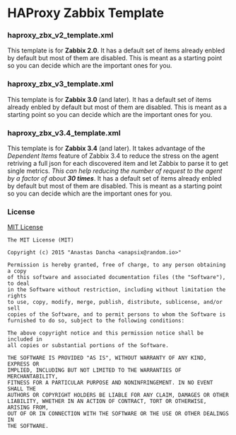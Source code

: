 HAProxy Zabbix Template
=======================

### haproxy_zbx_v2_template.xml
This template is for **Zabbix 2.0**.
It has a default set of items already enbled by default but most of them are disabled.
This is meant as a starting point so you can decide which are the important ones for you.

### haproxy_zbx_v3_template.xml
This template is for **Zabbix 3.0** (and later).
It has a default set of items already enbled by default but most of them are disabled.
This is meant as a starting point so you can decide which are the important ones for you.

### haproxy_zbx_v3.4_template.xml
This template is for **Zabbix 3.4** (and later).
It takes advantage of the *Dependent Items* feature of Zabbix 3.4 to reduce the stress on the agent
retriving a full json for each discovered item and let Zabbix to parse it to get single metrics.
*This can help reducing the number of request to the agent by a factor of  about* ***30 times***.
It has a default set of items already enbled by default but most of them are disabled.
This is meant as a starting point so you can decide which are the important ones for you.

### License

[MIT License](http://opensource.org/licenses/MIT)

    The MIT License (MIT)
    
    Copyright (c) 2015 "Anastas Dancha <anapsix@random.io>"
    
    Permission is hereby granted, free of charge, to any person obtaining a copy
    of this software and associated documentation files (the "Software"), to deal
    in the Software without restriction, including without limitation the rights
    to use, copy, modify, merge, publish, distribute, sublicense, and/or sell
    copies of the Software, and to permit persons to whom the Software is
    furnished to do so, subject to the following conditions:
    
    The above copyright notice and this permission notice shall be included in
    all copies or substantial portions of the Software.
    
    THE SOFTWARE IS PROVIDED "AS IS", WITHOUT WARRANTY OF ANY KIND, EXPRESS OR
    IMPLIED, INCLUDING BUT NOT LIMITED TO THE WARRANTIES OF MERCHANTABILITY,
    FITNESS FOR A PARTICULAR PURPOSE AND NONINFRINGEMENT. IN NO EVENT SHALL THE
    AUTHORS OR COPYRIGHT HOLDERS BE LIABLE FOR ANY CLAIM, DAMAGES OR OTHER
    LIABILITY, WHETHER IN AN ACTION OF CONTRACT, TORT OR OTHERWISE, ARISING FROM,
    OUT OF OR IN CONNECTION WITH THE SOFTWARE OR THE USE OR OTHER DEALINGS IN
    THE SOFTWARE.
